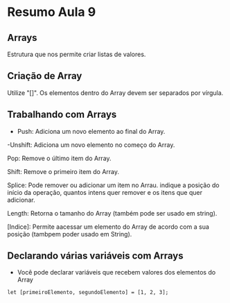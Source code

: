 # Resumo Aula 9 

## Arrays
Estrutura que nos permite criar listas de valores.

## Criação de Array
Utilize "[]". Os elementos dentro do Array devem ser separados por vírgula.

## Trabalhando com Arrays 

- Push: Adiciona um novo elemento ao final do Array.

-Unshift: Adiciona um novo elemento no começo do Array.

Pop: Remove o último item do Array.

Shift: Remove o primeiro item do Array.

Splice: Pode remover ou adicionar um item no Arrau. indique a posição do início da operação, quantos intens quer remover  e os itens que quer adicionar.

Length: Retorna o tamanho do Array (também pode ser usado em string).

[Indice]: Permite aacessar um elemento do Array de acordo com a sua posição (tambpem poder usado em String).

## Declarando várias variáveis com Arrays

- Você pode declarar variáveis que recebem valores dos elementos do Array

````
let [primeiroElemento, segundoElemento] = [1, 2, 3];

````